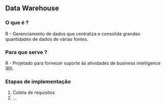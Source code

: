 ## Data Warehouse
### O que é ? 
R - Gerenciamento de dados que centraliza e consolida grandes quantidades de dados de várias fontes.  
### Para que serve ?
R - Projetado para fornecer suporte às atividades de business intelligence (BI).
### Etapas de implementação
1. Coleta de requisitos
2. ...



